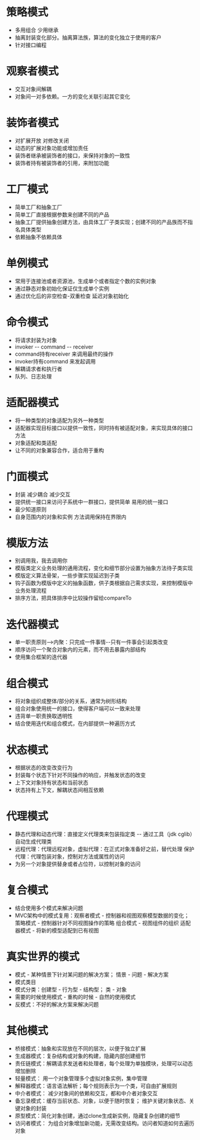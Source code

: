 # 策略模式
* 多用组合 少用继承
* 抽离封装变化部分。抽离算法族，算法的变化独立于使用的客户
* 针对接口编程

# 观察者模式
* 交互对象间解耦
* 对象间一对多依赖。一方的变化关联引起其它变化

# 装饰者模式
* 对扩展开放 对修改关闭
* 动态的扩展对象功能或增加责任
* 装饰者继承被装饰者的接口，来保持对象的一致性
* 装饰者持有被装饰者的引用，来附加功能

# 工厂模式
* 简单工厂和抽象工厂
* 简单工厂直接根据参数来创建不同的产品
* 抽象工厂提供抽象创建方法，由具体工厂子类实现；创建不同的产品族而不指名具体类型
* 依赖抽象不依赖具体

# 单例模式
* 常用于连接池或者资源池，生成单个或者指定个数的实例对象
* 通过静态对象初始化保证仅生成单个实例
* 通过优化后的非空检查-双重检查 延迟对象初始化

# 命令模式
* 将请求封装为对象
* invoker -- command -- receiver
* command持有receiver 来调用最终的操作
* invoker持有command 来发起调用
* 解耦请求者和执行者
* 队列、日志处理

# 适配器模式
* 将一种类型的对象适配为另外一种类型
* 适配器实现目标接口以提供一致性，同时持有被适配对象，来实现具体的接口方法
* 对象适配和类适配
* 让不同的对象兼容合作，适合用于重构

# 门面模式
* 封装 减少耦合 减少交互
* 提供统一接口来访问子系统中一群接口，提供简单 易用的统一接口
* 最少知道原则
* 自身范围内的对象和实例 方法调用保持在界限内

# 模版方法
* 别调用我，我去调用你
* 模版类定义业务处理的通用流程，变化和细节部分设置为抽象方法待子类实现
* 模版定义算法骨架，一些步骤实现延迟到子类
* 钩子函数为模版中定义的抽象函数，供子类根据自己需求实现，来控制模版中业务处理流程
* 排序方法，把具体排序中比较操作留给compareTo

# 迭代器模式
* 单一职责原则-->内聚：只完成一件事情--只有一件事会引起类改变
* 顺序访问一个聚合对象内的元素，而不用去暴露内部结构
* 使用集合框架的迭代器

# 组合模式
* 将对象组织成整体/部分的关系，通常为树形结构
* 组合对象使用统一的接口，使得客户端可以一致来处理
* 违背单一职责换取透明性
* 结合使用迭代和组合模式，在内部提供一种遍历方式

# 状态模式
* 根据状态的改变改变行为
* 封装每个状态下针对不同操作的响应，并触发状态的改变
* 上下文对象持有状态和当前状态
* 状态持有上下文，解耦状态间相互依赖

# 代理模式
* 静态代理和动态代理：直接定义代理类来包装指定类 -- 通过工具（jdk cglib）自动生成代理类
* 远程代理：代理远程对象，虚拟代理：在正式对象准备好之前，替代处理  保护代理：代理包装对象，控制对方法或属性的访问
* 为另一个对象提供替身或者占位符，以控制对象的访问

# 复合模式
* 结合使用多个模式来解决问题
* MVC架构中的模式复用：观察者模式 - 控制器和视图观察模型数据的变化；策略模式 - 控制器针对不同视图操作的策略 组合模式 - 视图组件的组织 适配器模式 - 将新的模型适配到已有视图

# 真实世界的模式
* 模式 - 某种情景下针对某问题的解决方案； 情景 - 问题 - 解决方案
* 模式类目
* 模式分类：创建型 - 行为型 - 结构型； 类 - 对象
* 需要的时候使用模式 - 重构的时候 - 自然的使用模式
* 反模式：不好的解决方案来解决问题

# 其他模式
* 桥接模式：抽象和实现放在不同的层次，以便于独立扩展
* 生成器模式：复杂结构或对象的构建，隐藏内部创建细节
* 责任链模式：解耦请求发送者和处理者，每个处理为单独模块，处理可以动态增加删除
* 轻量模式： 用一个对象管理多个虚拟对象实例，集中管理
* 解释器模式：语言语法解析；每个规则表示为一个类，可自由扩展规则
* 中介者模式： 减少对象间的依赖和交互，都和中介者对象交互
* 备忘录模式：缓存当前状态、对象，以便于随时恢复； 维护关键对象状态、关键对象的封装
* 原型模式：简化对象创建，通过clone生成新实例，隐藏复杂创建的细节
* 访问者模式： 为组合对象增加新功能，无需改变结构。访问者知道如何去遍历对象